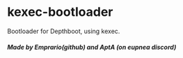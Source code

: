 # kexec-bootloader
Bootloader for Depthboot, using kexec.

##### Made by Emprario(github) and AptA (on eupnea discord)
